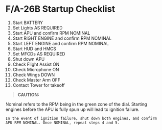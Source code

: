# F/A-26B Startup Checklist

1. Start BATTERY
2. Set Lights AS REQUIRED
3. Start APU and confirm RPM NOMINAL
4. Start RIGHT ENGINE and confirm RPM NOMINAL
5. Start LEFT ENGINE and confirm RPM NOMINAL
6. Start HUD and HMCS
7. Set MFCDs AS REQUIRED
8. Shut down APU
9. Check Flight Assist ON
10. Check Microphone ON
11. Check Wings DOWN
12. Check Master Arm OFF
13. Contact Tower for takeoff

> **CAUTION:**

<div class="border-s-4 border-red-700 ps-4 mb-5">
    Nominal refers to the RPM being in the green zone of the dial. Starting engines before the APU is fully spun up will lead to ignition failure. 
    
    In the event of ignition failure, shut down both engines, and confirm APU RPM NOMINAL. Once NOMINAL, repeat steps 4 and 5.
</div>
